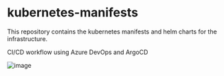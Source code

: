 # kubernetes-manifests
This repository contains the kubernetes manifests and helm charts for the infrastructure.

CI/CD workflow using Azure DevOps and ArgoCD

![image](https://github.com/prithvirajkc/kubernetes-manifests/assets/98909171/4bfc8d7b-f368-48b9-b751-00aa8bdafb26)
